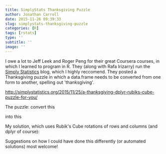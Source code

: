 ```yaml
---
title: SimplyStats Thanksgiving Puzzle
author: Jonathan Carroll
date: 2015-11-26 09:39:33
slug: simplystats-thanksgiving-puzzle
categories: [R]
tags: [rstats]
type: ''
subtitle: ''
image: ''
---
```

I owe a lot to Jeff Leek and Roger Peng for their great Coursera courses, in which I learned to program in R. They (along with Rafa Irizarry) run the <a href="http://simplystatistics.org/" target="_blank">Simply Statistics</a> blog, which I highly reccomend. They posted a Thanksgiving puzzle in which a data.frame needs to be converted from one form to another, spelling out 'thanksgiving'.

<a href="http://simplystatistics.org/2015/11/25/a-thanksgiving-dplyr-rubiks-cube-puzzle-for-you/">http://simplystatistics.org/2015/11/25/a-thanksgiving-dplyr-rubiks-cube-puzzle-for-you/</a>

The puzzle: convert this

<script src="https://gist.github.com/jtleek/aae1218a8f4d1220e07d.js"></script>

into this

<script src="https://gist.github.com/jtleek/4d4b63a035973231e6d4.js"></script>

My solution, which uses Rubik's Cube rotations of rows and columns (and dplyr of course):

<script src="https://gist.github.com/JonoCarroll/f89e0aae8b6c83ac5818.js"></script>

Suggestions on how I could have done this differently (or automated solutions) most welcome!

